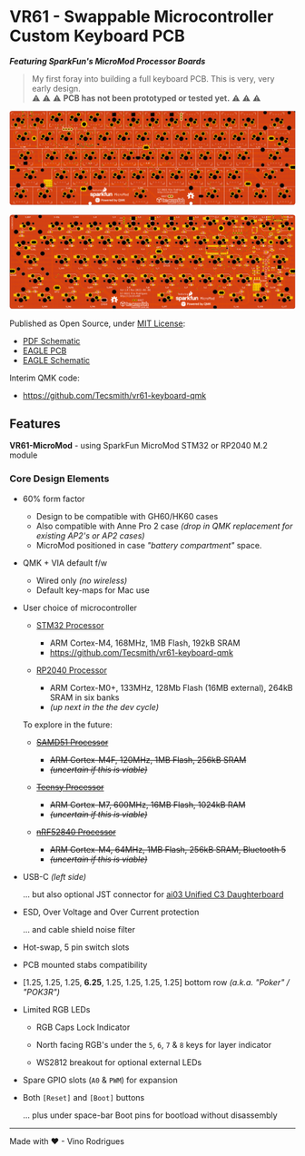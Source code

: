 # VR61 - Swappable Microcontroller Custom Keyboard PCB

***Featuring SparkFun's MicroMod Processor Boards***

> My first foray into building a full keyboard PCB.  This is very, very early design.  
> &#x26A0; &#x26A0; &#x26A0; **PCB has not been prototyped or tested yet.** &#x26A0; &#x26A0; &#x26A0;

![](docs/vr61-pcb-top.png)

![](docs/vr61-pcb-btm.png)

Published as Open Source, under [MIT License](LICENSE.md):
* [PDF Schematic](docs/vr61.pdf)
* [EAGLE PCB](EAGLE/vr61/vr61.brd)
* [EAGLE Schematic](EAGLE/vr61/vr61.sch)

Interim QMK code:
* https://github.com/Tecsmith/vr61-keyboard-qmk

## Features

**VR61-MicroMod** - using SparkFun MicroMod STM32 or RP2040 M.2 module

### Core Design Elements

- 60% form factor
    - Design to be compatible with GH60/HK60 cases
    - Also compatible with Anne Pro 2 case *(drop in QMK replacement for existing AP2's or AP2 cases)*
    - MicroMod positioned in case *"battery compartment"* space.

- QMK + VIA default f/w
    - Wired only *(no wireless)*
    - Default key-maps for Mac use

- User choice of microcontroller
    
    - [STM32 Processor](https://www.sparkfun.com/products/17713)
        - ARM Cortex-M4, 168MHz, 1MB Flash, 192kB SRAM
        - https://github.com/Tecsmith/vr61-keyboard-qmk

    - [RP2040 Processor](https://www.sparkfun.com/products/17720)
        - ARM Cortex-M0+, 133MHz, 128Mb Flash (16MB external), 264kB SRAM in six banks
        - *(up next in the the dev cycle)*

    To explore in the future:

    - ~~[SAMD51 Processor](http://www.sparkfun.com/products/16791)~~
        - ~~ARM Cortex-M4F, 120MHz, 1MB Flash, 256kB SRAM~~
        - ~~*(uncertain if this is viable)*~~

    - ~~[Teensy Processor](http://www.sparkfun.com/products/16402)~~
        - ~~ARM Cortex-M7, 600MHz, 16MB Flash, 1024kB RAM~~
        - ~~*(uncertain if this is viable)*~~

    - ~~[nRF52840 Processor](http://www.sparkfun.com/products/16984)~~
        - ~~ARM Cortex-M4, 64MHz, 1MB Flash, 256kB SRAM, Bluetooth 5~~
        - ~~*(uncertain if this is viable)*~~

- USB-C *(left side)*

    ... but also optional JST connector for [ai03 Unified C3 Daughterboard](https://github.com/ai03-2725/Unified-Daughterboard)

- ESD, Over Voltage and Over Current protection

    ... and cable shield noise filter

- Hot-swap, 5 pin switch slots

- PCB mounted stabs compatibility

- [1.25, 1.25, 1.25, **6.25**, 1.25, 1.25, 1.25, 1.25] bottom row *(a.k.a. "Poker" / "POK3R")*

- Limited RGB LEDs

    - RGB Caps Lock Indicator

    - North facing RGB's under the `5`, `6`, `7` & `8` keys for layer indicator

    - WS2812 breakout for optional external LEDs

- Spare GPIO slots (`A0` & `PWM`) for expansion

- Both `[Reset]` and `[Boot]` buttons

    ... plus under space-bar Boot pins for bootload without disassembly


---
Made with &#9829; - Vino Rodrigues
